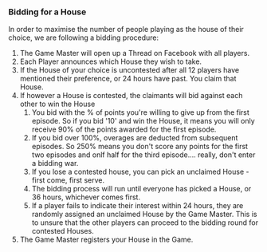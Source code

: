 ### Bidding for a House

In order to maximise the number of people playing as the house of their choice, we are following a bidding procedure:

1. The Game Master will open up a Thread on Facebook with all players. 
2. Each Player announces which House they wish to take.
3. If the House of your choice is uncontested after all 12 players have mentioned their preference, or 24 hours have past. You claim that House.
4. If however a House is contested, the claimants will bid against each other to win the House
    1. You bid with the % of points you're willing to give up from the first episode. So if you bid '10' and win the House, it means you will only receive 90% of the points awarded for the first episode.
    2. If you bid over 100%, overages are deducted from subsequent episodes. So 250% means you don't score any points for the first two episodes and onlf half for the third episode.... really, don't enter a bidding war.
    3. If you lose a contested house, you can pick an unclaimed House - first come, first serve.
    4. The bidding process will run until everyone has picked a House, or 36 hours, whichever comes first.
    5. If a player fails to indicate their interest within 24 hours, they are randomly assigned an unclaimed House by the Game Master. This is to unsure that the other players can proceed to the bidding round for contested Houses.
5. The Game Master registers your House in the Game.